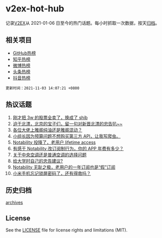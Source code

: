 # v2ex-hot-hub

 记录[V2EX](https://www.v2ex.com/)从 2021-01-06 日至今的热门话题。每小时抓取一次数据，按天[归档](archives)。
 
 ## 相关项目

- [GitHub热榜](https://github.com/lonnyzhang423/github-hot-hub)
- [知乎热榜](https://github.com/lonnyzhang423/zhihu-hot-hub)
- [微博热榜](https://github.com/lonnyzhang423/weibo-hot-hub)
- [头条热榜](https://github.com/lonnyzhang423/toutiao-hot-hub)
- [抖音热榜](https://github.com/lonnyzhang423/douyin-hot-hub)


 `更新时间：2021-11-03 14:07:21 +0800`

## 热议话题

1. [刚才把 3w 的股票全卖了，换成了 shib](https://www.v2ex.com/t/812464)
1. [迫于北漂，北京的宝子们，留一句对新晋北漂的忠告叭~~](https://www.v2ex.com/t/812485)
1. [各位大佬上雅阁纯油还是雅阁混动？](https://www.v2ex.com/t/812614)
1. [小组长因为预算问题不想购买第三方 API，让我写爬虫。](https://www.v2ex.com/t/812461)
1. [Notability 投降了，老用户 lifetime access](https://www.v2ex.com/t/812598)
1. [有感于 Notability 改订阅制行为，你的 APP 年费有多少？](https://www.v2ex.com/t/812575)
1. [关于中央空调还是普通空调的选择问题](https://www.v2ex.com/t/812468)
1. [给大学时自己的忠告建议?](https://www.v2ex.com/t/812588)
1. [Notability 无耻之极，老用户的一年订阅也是“假”订阅](https://www.v2ex.com/t/812518)
1. [小米手机忘记锁屏密码了，还有得救吗？](https://www.v2ex.com/t/812599)

## 历史归档

[archives](archives)

## License

See the [LICENSE](LICENSE) file for license rights and limitations (MIT).
